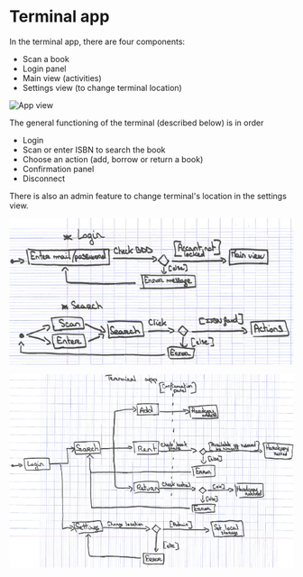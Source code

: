 Terminal app
============

In the terminal app, there are four components:

- Scan a book   
- Login panel   
- Main view (activities)   
- Settings view (to change terminal location)    

![App view](images/terminalapp_view.png)

The general functioning of the terminal (described below) is in order

- Login   
- Scan or enter ISBN to search the book
- Choose an action (add, borrow or return a book)  
- Confirmation panel   
- Disconnect   

There is also an admin feature to change terminal's location in the settings view.

![Login/Scan transition](images/terminalapp_login_scan_transition.png)

![Terminal app transition](images/terminalapp_transition.png)
